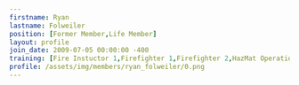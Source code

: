 ```yaml
---
firstname: Ryan
lastname: Folweiler
position: [Former Member,Life Member]
layout: profile
join_date: 2009-07-05 00:00:00 -400
training: [Fire Instuctor 1,Firefighter 1,Firefighter 2,HazMat Operations,HazMat Awareness,Vehicle Rescue,VA EMT,EVOC,CPR]
profile: /assets/img/members/ryan_folweiler/0.png
---
```

